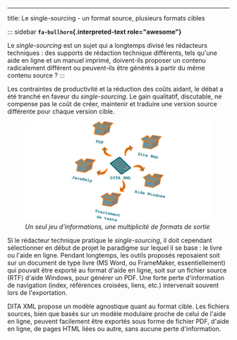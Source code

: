 ---
title: Le single-sourcing - un format source, plusieurs formats cibles

::: sidebar
**`fa-bullhorn`{.interpreted-text role="awesome"}**

Le *single-sourcing* est un sujet qui a longtemps divisé les rédacteurs
techniques : des supports de rédaction technique différents, tels
qu\'une aide en ligne et un manuel imprimé, doivent-ils proposer un
contenu radicalement différent ou peuvent-ils être générés à partir du
même contenu source ?
:::

Les contraintes de productivité et la réduction des coûts aidant, le
débat a été tranché en faveur du *single-sourcing*. Le gain qualitatif,
discutable, ne compense pas le coût de créer, maintenir et traduire une
version source différente pour chaque version cible.

<figure>
<img src="graphics/single-sourcing.svg"
alt="graphics/single-sourcing.svg" />
<figcaption><em>Un seul jeu d'informations, une multiplicité de formats
de sortie</em></figcaption>
</figure>

Si le rédacteur technique pratique le *single-sourcing*, il doit
cependant sélectionner en début de projet le paradigme sur lequel il se
base : le livre ou l\'aide en ligne. Pendant longtemps, les outils
proposés reposaient soit sur un document de type livre (MS Word, ou
FrameMaker, essentiellement) qui pouvait être exporté au format d\'aide
en ligne, soit sur un fichier source (RTF) d\'aide Windows, pour générer
un PDF. Une forte perte d\'information de navigation (index, références
croisées, liens, etc.) intervenait souvent lors de l\'exportation.

DITA XML propose un modèle agnostique quant au format cible. Les
fichiers sources, bien que basés sur un modèle modulaire proche de celui
de l\'aide en ligne, peuvent facilement être exportés sous forme de
fichier PDF, d\'aide en ligne, de pages HTML liées ou autre, sans aucune
perte d\'information.
